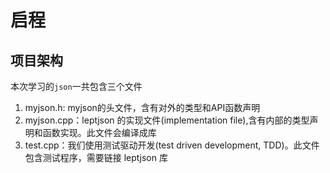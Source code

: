 # 启程

## 项目架构

本次学习的`json`一共包含三个文件

1. myjson.h: myjson的头文件，含有对外的类型和API函数声明
2. myjson.cpp：leptjson 的实现文件(implementation file),含有内部的类型声明和函数实现。此文件会编译成库
3. test.cpp：我们使用测试驱动开发(test driven development, TDD)。此文件包含测试程序，需要链接 leptjson 库
